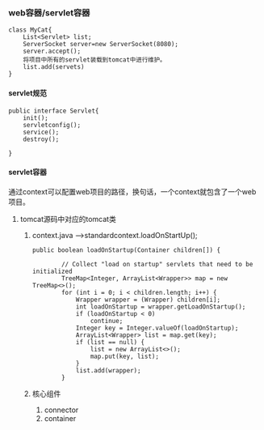 ### web容器/servlet容器

~~~
class MyCat{
	List<Servlet> list;
	ServerSocket server=new ServerSocket(8080);
	server.accept();
	将项目中所有的servlet装载到tomcat中进行维护。
	list.add(servets)
}
~~~

#### servlet规范

~~~
public interface Servlet{
	init();
	servletconfig();
	service();
	destroy();
	
}
~~~

#### servlet容器

通过context可以配置web项目的路径，换句话，一个context就包含了一个web项目。

1. tomcat源码中对应的tomcat类

   1. context.java -->standardcontext.loadOnStartUp(); 

      ~~~
      public boolean loadOnStartup(Container children[]) {
      
              // Collect "load on startup" servlets that need to be initialized
              TreeMap<Integer, ArrayList<Wrapper>> map = new TreeMap<>();
              for (int i = 0; i < children.length; i++) {
                  Wrapper wrapper = (Wrapper) children[i];
                  int loadOnStartup = wrapper.getLoadOnStartup();
                  if (loadOnStartup < 0)
                      continue;
                  Integer key = Integer.valueOf(loadOnStartup);
                  ArrayList<Wrapper> list = map.get(key);
                  if (list == null) {
                      list = new ArrayList<>();
                      map.put(key, list);
                  }
                  list.add(wrapper);
              }
      ~~~

   2. 核心组件
   
      1. connector
      2. container